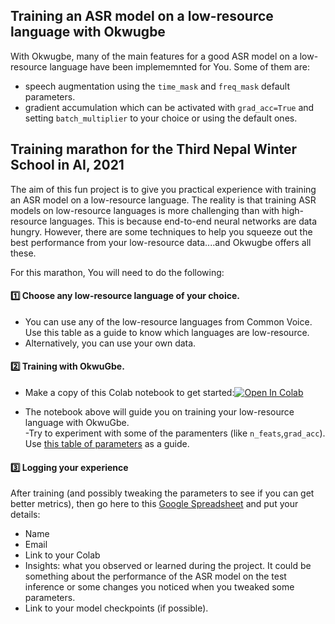 ## Training an ASR model on a low-resource language with Okwugbe

With Okwugbe, many of the main features for a good ASR model on a low-resource language have been implememnted for You.
Some of them are:
- speech augmentation using the `time_mask` and `freq_mask` default parameters.
- gradient accumulation which can be activated with `grad_acc=True` and setting `batch_multiplier` to your choice or using the default ones.


## Training marathon for the Third Nepal Winter School in AI, 2021
The aim of this fun project is to give you practical experience with training an ASR model on a low-resource language. The reality is that training ASR models on low-resource languages is more challenging than with high-resource languages. This is because end-to-end neural networks are data hungry. However, there are some techniques to help you squeeze out the best performance from your low-resource data....and Okwugbe offers all these.

For this marathon, You will need to do the following:

#### :one: Choose any low-resource language of your choice. 
- You can use any of the low-resource languages from Common Voice. Use this table as a guide to know which languages are low-resource. 
- Alternatively, you can use your own data.

#### :two: Training with OkwuGbe.

- Make a copy of this Colab notebook to get started:[![Open In Colab](https://colab.research.google.com/assets/colab-badge.svg)](https://colab.research.google.com/drive/1DujjQPbMjmoh3xwJJStD5VvXN1GwZQNl?usp=sharing) 

- The notebook above will guide you on training your low-resource language with OkwuGbe.   
-Try to experiment with some of the paramenters (like `n_feats`,`grad_acc`). Use [this table of parameters](https://github.com/chrisemezue/okwugbe#parameters) as a guide.

#### :three: Logging your experience    

After training (and possibly tweaking the parameters to see if you can get better metrics), then go here  to this [Google Spreadsheet](https://docs.google.com/spreadsheets/d/1LiwbLSaNa9uwAJOb1Cag-IT9iNWt0BA0HLRlscMEPis/edit?usp=sharing) and put your details:

- Name
- Email
- Link to your Colab
- Insights: what you observed or learned during the project. It could be something about the performance of the ASR model on the test inference or some changes you noticed when you tweaked some parameters.
- Link to your model checkpoints (if possible). 
